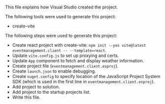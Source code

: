 This file explains how Visual Studio created the project.

The following tools were used to generate this project:
- create-vite

The following steps were used to generate this project:
- Create react project with create-vite: `npm init --yes vite@latest eventmanagement.client -- --template=react`.
- Update `vite.config.js` to set up proxying and certs.
- Update `App` component to fetch and display weather information.
- Create project file (`eventmanagement.client.esproj`).
- Create `launch.json` to enable debugging.
- Create `nuget.config` to specify location of the JavaScript Project System SDK (which is used in the first line in `eventmanagement.client.esproj`).
- Add project to solution.
- Add project to the startup projects list.
- Write this file.

